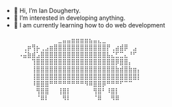 - 👋 Hi, I’m Ian Dougherty.
- 👀 I’m interested in developing anything.
- 🌱 I am currently learning how to do web development⠀⠀⠀⠀⠀⠀
⠀⠀⠀⠀⠀⠀⠀⠀⠀⠀⠀⠀⠀⠀⠀⠀⠀⠀⠀⠀⠀⠀⠀⠀⠀⠀⠀⠀⠀⠀  
⠀⠀⠀⠀⠀⠀⠀⠀⠀⠀⣀⣤⣤⣶⣶⣶⣶⣦⣤⣄⣀  
⠀⠀⢀⡶⢻⡦⢀⣠⣶⣿⣿⣿⣿⣿⣿⣿⣿⣿⣿⣿⣿⡟⢀⣴⣾⡿⠀⣠  
⠀⠠⣬⣷⣾⣡⣿⣿⣿⣿⣿⣿⣿⣿⣿⣿⣿⣿⣿⣿⣿⣧⣌⣋⣉⣄⠘⠋  ⠀   
⠀⠀⠀⠀⢹⣿⣿⣿⣿⣿⣿⣿⣿⣿⣿⣿⣿⣿⣿⣿⣿⣿⣿⡿⣿⣿⡄  
⠀⠀⠀⠀⢸⣿⣿⣿⣿⣿⣿⣿⣿⣿⣿⣿⣿⣿⣿⣿⣿⣿⣿⣷⣾⣿⣷⣶⡄  
⠀⠀⠀⠀⢸⣿⣿⣿⣿⣿⣿⣿⣿⣿⣿⣿⣿⣿⣿⣿⣿⣿⣿⣿⣿⣿⣿⣿⡇  
⠀⠀⠀⠀⠸⣿⣿⣿⠛⠛⠛⠛⠛⠛⠛⠛⠻⠿⣿⣿⡿⠛⠛⠛⠋⠉⠉  
⠀⠀⠀⠀⠀⢻⣿⣿⠀⠀⢸⣿⡇⠀⠀⠀⠀⠀⢻⣿⠃⠸⣿⡇  
⠀⠀⠀⠀⠀⠈⠿⠇⠀⠀⠀⠻⠇⠀⠀⠀⠀⠀⠈⠿⠀⠀⠻⠿  
